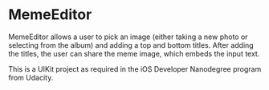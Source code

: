 # MemeEditor

MemeEditor allows a user to pick an image (either taking a new photo or
selecting from the album) and adding a top and bottom titles. After adding the
titles, the user can share the meme image, which embeds the input text.

This is a UIKit project as required in the iOS Developer Nanodegree program
from Udacity.


